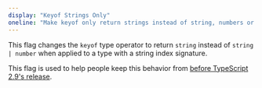 ```yaml
---
display: "Keyof Strings Only"
oneline: "Make keyof only return strings instead of string, numbers or symbols. Legacy option."
---
```


This flag changes the `keyof` type operator to return `string` instead of `string | number` when applied to a type with a string index signature.

This flag is used to help people keep this behavior from [before TypeScript 2.9's release](/docs/handbook/release-notes/typescript-2-9.html#support-number-and-symbol-named-properties-with-keyof-and-mapped-types).
